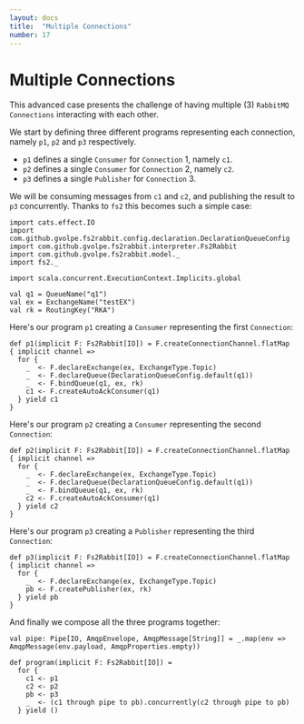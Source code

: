 ```yaml
---
layout: docs
title:  "Multiple Connections"
number: 17
---
```


# Multiple Connections

This advanced case presents the challenge of having multiple (3) `RabbitMQ Connections` interacting with each other.

We start by defining three different programs representing each connection, namely `p1`, `p2` and `p3` respectively.

- `p1` defines a single `Consumer` for `Connection` 1, namely `c1`.
- `p2` defines a single `Consumer` for `Connection` 2, namely `c2`.
- `p3` defines a single `Publisher` for `Connection` 3.

We will be consuming messages from `c1` and `c2`, and publishing the result to `p3` concurrently. Thanks to `fs2` this becomes such a simple case:

```tut:book:silent
import cats.effect.IO
import com.github.gvolpe.fs2rabbit.config.declaration.DeclarationQueueConfig
import com.github.gvolpe.fs2rabbit.interpreter.Fs2Rabbit
import com.github.gvolpe.fs2rabbit.model._
import fs2._

import scala.concurrent.ExecutionContext.Implicits.global

val q1 = QueueName("q1")
val ex = ExchangeName("testEX")
val rk = RoutingKey("RKA")
```

Here's our program `p1` creating a `Consumer` representing the first `Connection`:

```tut:book
def p1(implicit F: Fs2Rabbit[IO]) = F.createConnectionChannel.flatMap { implicit channel =>
  for {
    _  <- F.declareExchange(ex, ExchangeType.Topic)
    _  <- F.declareQueue(DeclarationQueueConfig.default(q1))
    _  <- F.bindQueue(q1, ex, rk)
    c1 <- F.createAutoAckConsumer(q1)
  } yield c1
}
```

Here's our program `p2` creating a `Consumer` representing the second `Connection`:

```tut:book
def p2(implicit F: Fs2Rabbit[IO]) = F.createConnectionChannel.flatMap { implicit channel =>
  for {
    _  <- F.declareExchange(ex, ExchangeType.Topic)
    _  <- F.declareQueue(DeclarationQueueConfig.default(q1))
    _  <- F.bindQueue(q1, ex, rk)
    c2 <- F.createAutoAckConsumer(q1)
  } yield c2
}
```

Here's our program `p3` creating a `Publisher` representing the third `Connection`:

```tut:book
def p3(implicit F: Fs2Rabbit[IO]) = F.createConnectionChannel.flatMap { implicit channel =>
  for {
    _  <- F.declareExchange(ex, ExchangeType.Topic)
    pb <- F.createPublisher(ex, rk)
  } yield pb
}
```

And finally we compose all the three programs together:

```tut:book
val pipe: Pipe[IO, AmqpEnvelope, AmqpMessage[String]] = _.map(env => AmqpMessage(env.payload, AmqpProperties.empty))

def program(implicit F: Fs2Rabbit[IO]) =
  for {
    c1 <- p1
    c2 <- p2
    pb <- p3
    _  <- (c1 through pipe to pb).concurrently(c2 through pipe to pb)
  } yield ()
```

